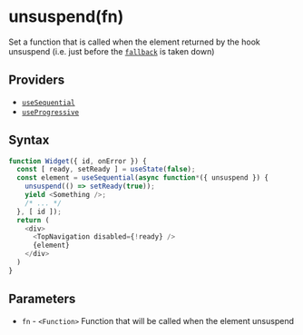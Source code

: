 # unsuspend(fn)

Set a function that is called when the element returned by the hook unsuspend (i.e. just before the
  [`fallback`](./fallback.md) is taken down)

## Providers

* [`useSequential`](useSequential.md)
* [`useProgressive`](useProgressive.md)

## Syntax

```js
function Widget({ id, onError }) {
  const [ ready, setReady ] = useState(false);
  const element = useSequential(async function*({ unsuspend }) {
    unsuspend(() => setReady(true));
    yield <Something />;
    /* ... */
  }, [ id ]);
  return (
    <div>
      <TopNavigation disabled={!ready} />
      {element}
    </div>
  )
}
```

## Parameters

* `fn` - `<Function>` Function that will be called when the element unsuspend
